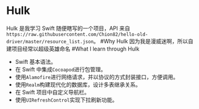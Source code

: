 # Hulk
Hulk 是我学习 Swift 随便瞎写的一个项目，API 来自`https://raw.githubusercontent.com/Chion82/hello-old-driver/master/resource_list.json`。
#Why Hulk
因为我是漫威迷啊，所以自建项目经常以超级英雄命名
#What I learn through Hulk
* Swift 基本语法。
* 在 Swift 中集成`Cocoapod`进行包管理。
*  使用`Alamofire`进行网络请求，并以协议的方式封装接口，方便调用。
* 使用`Realm`构建现代化的数据库，设计多表继承关系。
* 在 Swift 项目中自定义导航栏。
* 使用`UIRefreshControl`实现下拉刷新功能。


